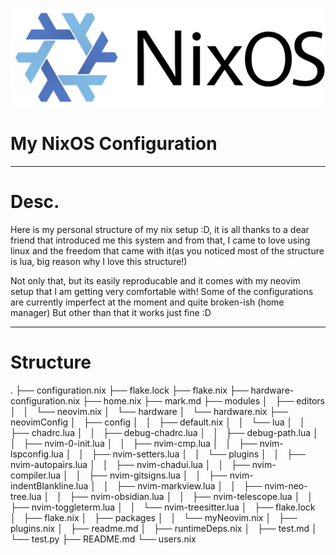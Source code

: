 ![NIXOSBRAND](https://raw.githubusercontent.com/NixOS/nixos-artwork/master/logo/nixos.svg)

# My NixOS Configuration</h1>
---
# Desc.
Here is my personal structure of my nix setup :D, it is all thanks to a dear friend that introduced me this system and from that, I came to love using linux and the freedom that came with it(as you noticed most of the structure is lua, big reason why I love this structure!)

Not only that, but its easily reproducable and it comes with my neovim setup that I am getting very comfortable with! Some of the configurations are currently imperfect at the moment and quite broken-ish (home manager) But other than that it works just fine :D

---
# Structure
.
├── configuration.nix
├── flake.lock
├── flake.nix
├── hardware-configuration.nix
├── home.nix
├── mark.md
├── modules
│   ├── editors
│   │   └── neovim.nix
│   └── hardware
│       └── hardware.nix
├── neovimConfig
│   ├── config
│   │   ├── default.nix
│   │   └── lua
│   │       ├── chadrc.lua
│   │       ├── debug-chadrc.lua
│   │       ├── debug-path.lua
│   │       ├── nvim-0-init.lua
│   │       ├── nvim-cmp.lua
│   │       ├── nvim-lspconfig.lua
│   │       ├── nvim-setters.lua
│   │       └── plugins
│   │           ├── nvim-autopairs.lua
│   │           ├── nvim-chadui.lua
│   │           ├── nvim-compiler.lua
│   │           ├── nvim-gitsigns.lua
│   │           ├── nvim-indentBlankline.lua
│   │           ├── nvim-markview.lua
│   │           ├── nvim-neo-tree.lua
│   │           ├── nvim-obsidian.lua
│   │           ├── nvim-telescope.lua
│   │           ├── nvim-toggleterm.lua
│   │           └── nvim-treesitter.lua
│   ├── flake.lock
│   ├── flake.nix
│   ├── packages
│   │   └── myNeovim.nix
│   ├── plugins.nix
│   ├── readme.md
│   ├── runtimeDeps.nix
│   ├── test.md
│   └── test.py
├── README.md
└── users.nix


